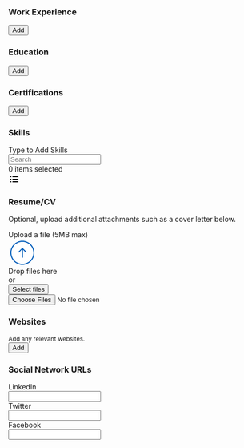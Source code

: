 <div data-automation-id="applyFlowMyExpPage"><div role="group" aria-labelledby="Work-Experience-section"><h3 color="#333333" id="Work-Experience-section" class="css-1c2ie72">Work Experience</h3><div class="css-1ebprri"><div class="css-b3pn3b"><div class="css-b3pn3b"><button data-automation-id="add-button" font-size="14" height="40" class="css-r6gqv6">Add</button></div></div></div></div><div data-automation-id="smartDivider" data-smart-divider="true" class="css-knnl48" style=""></div><div role="group" aria-labelledby="Education-section"><h3 color="#333333" id="Education-section" class="css-1c2ie72">Education</h3><div class="css-1ebprri"><div class="css-b3pn3b"><div class="css-b3pn3b"><button data-automation-id="add-button" font-size="14" height="40" class="css-r6gqv6">Add</button></div></div></div></div><div data-automation-id="smartDivider" data-smart-divider="true" class="css-knnl48" style=""></div><div role="group" aria-labelledby="Certifications-section"><h3 color="#333333" id="Certifications-section" class="css-1c2ie72">Certifications</h3><div class="css-1ebprri"><div class="css-b3pn3b"><div class="css-b3pn3b"><button data-automation-id="add-button" font-size="14" height="40" class="css-r6gqv6">Add</button></div></div></div></div><div data-automation-id="smartDivider" data-smart-divider="true" class="css-knnl48" style=""></div><div role="group" aria-labelledby="Skills-section"><h3 color="#333333" id="Skills-section" class="css-1c2ie72">Skills</h3><div data-fkit-id="skills--null" class="css-1obf64m"><div data-automation-id="formField-skills" data-fkit-id="skills--skills" class="css-7t35fz"><label for="skills--skills" class="css-1ud5i8o">Type to Add Skills</label><div class="css-233int"><div><div class="css-1sw7cgs"><div dir="ltr" tabindex="-1" data-automation-id="multiSelectContainer" id="5e57132f-d1f0-46dd-a5dd-7801bbcd29d0" data-uxi-element-id="5e57132f-d1f0-46dd-a5dd-7801bbcd29d0" data-uxi-widget-type="multiselect" class="css-dapbss"><div data-automation-id="multiselectInputContainer" dir="ltr" color="#0875E1" class="css-1j0rjec"><div data-automation-hiddensearch="false" class="css-ujzx5o"><input dir="ltr" placeholder="Search" aria-invalid="false" aria-describedby="42966183-93c2-43b8-856f-508b78767cba" aria-disabled="false" aria-required="false" autocomplete="off" tabindex="0" data-uxi-element-id="selectinput-5e57132f-d1f0-46dd-a5dd-7801bbcd29d0" data-uxi-widget-type="selectinput" data-uxi-multiselect-id="5e57132f-d1f0-46dd-a5dd-7801bbcd29d0" id="skills--skills" class="css-1jafa2r" value=""><div data-automation-id="promptSelectionLabel" class="css-6nc22j"></div><div id="42966183-93c2-43b8-856f-508b78767cba" aria-hidden="true" data-automation-id="promptAriaInstruction" class="css-6nc22j">0 items selected</div></div><span class="css-1b09aku" data-automation-id="promptIcon" aria-hidden="true" aria-invalid="false" tabindex="-2" data-uxi-element-id="promptIcon-5e57132f-d1f0-46dd-a5dd-7801bbcd29d0" data-uxi-widget-type="selectinputicon" data-uxi-multiselect-id="5e57132f-d1f0-46dd-a5dd-7801bbcd29d0" data-uxi-selectinputicon-type="promptIcon"><svg xmlns="http://www.w3.org/2000/svg" width="24" height="24" class="wd-icon-prompts wd-icon" focusable="false" role="presentation" viewBox="0 0 24 24"><g fill-rule="evenodd" class="wd-icon-container"><path d="M4 6.505C4 6.226 4.214 6 4.505 6h.99c.279 0 .505.214.505.505v.99A.497.497 0 0 1 5.495 8h-.99A.497.497 0 0 1 4 7.495v-.99zm0 5c0-.279.214-.505.505-.505h.99c.279 0 .505.214.505.505v.99a.497.497 0 0 1-.505.505h-.99A.497.497 0 0 1 4 12.495v-.99zm0 5c0-.279.214-.505.505-.505h.99c.279 0 .505.214.505.505v.99a.497.497 0 0 1-.505.505h-.99A.497.497 0 0 1 4 17.495v-.99zm4-10C8 6.226 8.229 6 8.5 6h11c.276 0 .5.214.5.505v.99a.506.506 0 0 1-.5.505h-11a.495.495 0 0 1-.5-.505v-.99zm0 5c0-.279.229-.505.5-.505h11c.276 0 .5.214.5.505v.99a.506.506 0 0 1-.5.505h-11a.495.495 0 0 1-.5-.505v-.99zm0 5c0-.279.229-.505.5-.505h11c.276 0 .5.214.5.505v.99a.506.506 0 0 1-.5.505h-11a.495.495 0 0 1-.5-.505v-.99z" class="wd-icon-fill"></path></g></svg></span></div></div></div></div><div class="css-0"></div></div></div></div></div><div data-automation-id="smartDivider" data-smart-divider="true" class="css-knnl48" style=""></div><div role="group" aria-labelledby="Resume/CV-section"><h3 color="#333333" id="Resume/CV-section" class="css-1c2ie72">Resume/CV</h3><div class="css-0"><div data-automation-id="instructionalText" class="css-1wx38f7"><p style="text-align:left"><span>Optional, upload additional attachments such as a cover letter below.</span></p></div></div><div data-automation-id="instructional-spacer" class="css-haw22i"></div><div data-fkit-id="resumeAttachments--null" class="css-1obf64m"><p class="css-1qxtz39"><div data-automation-id="formField-" data-fkit-id="resumeAttachments--attachments" class="css-7t35fz"><label id="label16" class="css-1ud5i8o">Upload a file (5MB max)</label><div class="css-15rz5ap"><div style="width: 100%; max-width: 704px; min-width: 280px;"><div data-automation-id="attachments-FileUpload" aria-labelledby="label16" class="css-1s544wy"><div class="css-wtpnzt"><div data-automation-id="file-upload-drop-zone" color="#0875E1" class="css-1ikudie"><div class="css-131uyni"><span class="css-8447r3"><svg xmlns="http://www.w3.org/2000/svg" width="56" height="56" class="wd-accent-arrow-up-circle wd-accent" focusable="false" role="presentation" viewBox="0 0 56 56"><g fill="none" fill-rule="evenodd" class="wd-icon-container"><circle cx="28" cy="28" r="22" fill="#FFF" class="french-vanilla-100"></circle><path fill="#005DBA" fill-rule="nonzero" d="M28 4c13.255 0 24 10.745 24 24S41.255 52 28 52 4 41.255 4 28 14.745 4 28 4zm0 2C15.85 6 6 15.85 6 28s9.85 22 22 22 22-9.85 22-22S40.15 6 28 6zm-.017 12a.48.48 0 0 1 .356.144l7.778 7.778a.506.506 0 0 1-.003.71l-.7.701a.495.495 0 0 1-.711.003L29 21.634V37.26c0 .273-.226.5-.505.5h-.99a.495.495 0 0 1-.505-.5V21.604l-5.732 5.732a.506.506 0 0 1-.71-.003l-.701-.7a.495.495 0 0 1-.003-.71l7.777-7.779a.498.498 0 0 1 .352-.144z" class="color-500"></path></g></svg></span></div><div class="css-1ge88gr">Drop files here</div><div class="css-xszj4y"><div class="css-1j5bq6h">or</div><button type="button" data-automation-id="select-files" id="resumeAttachments--attachments" class="css-f1snhe"><span class="css-pplshs">Select files</span></button></div></div><input data-automation-id="file-upload-input-ref" type="file" multiple="" class="css-1hyfx7x"></div><div class="css-10klw3m"></div></div></div><div class="css-1r7c0fg"></div></div></div></p></div></div><div data-automation-id="smartDivider" data-smart-divider="true" class="css-knnl48" style=""></div><div role="group" aria-labelledby="Websites-section"><h3 color="#333333" id="Websites-section" class="css-1c2ie72">Websites</h3><div class="css-r2m5aj" style="font-size: 0.75rem;">Add any relevant websites.</div><div class="css-1ebprri"><div class="css-b3pn3b"><div class="css-b3pn3b"><button data-automation-id="add-button" font-size="14" height="40" class="css-r6gqv6">Add</button></div></div></div></div><div data-automation-id="smartDivider" data-smart-divider="true" class="css-knnl48" style=""></div><div role="group" aria-labelledby="Social-Network-URLs-section"><h3 color="#333333" id="Social-Network-URLs-section" class="css-1c2ie72">Social Network URLs</h3><div data-fkit-id="socialNetworkAccounts--null" class="css-1obf64m"><div data-automation-id="formField-linkedInAccount" data-fkit-id="socialNetworkAccounts--linkedInAccount" class="css-7t35fz"><label for="socialNetworkAccounts--linkedInAccount" class="css-1ud5i8o">LinkedIn</label><div class="css-15rz5ap"><div style="width: 100%; max-width: 344px; min-width: 280px;"><input type="text" id="socialNetworkAccounts--linkedInAccount" name="linkedInAccount" aria-required="false" class="css-kohepr" value=""></div><div class="css-18szrho"></div></div></div><div data-automation-id="formField-twitterAccount" data-fkit-id="socialNetworkAccounts--twitterAccount" class="css-7t35fz"><label for="socialNetworkAccounts--twitterAccount" class="css-1ud5i8o">Twitter</label><div class="css-15rz5ap"><div style="width: 100%; max-width: 344px; min-width: 280px;"><input type="text" id="socialNetworkAccounts--twitterAccount" name="twitterAccount" aria-required="false" class="css-kohepr" value=""></div><div class="css-18szrho"></div></div></div><div data-automation-id="formField-facebookAccount" data-fkit-id="socialNetworkAccounts--facebookAccount" class="css-7t35fz"><label for="socialNetworkAccounts--facebookAccount" class="css-1ud5i8o">Facebook</label><div class="css-15rz5ap"><div style="width: 100%; max-width: 344px; min-width: 280px;"><input type="text" id="socialNetworkAccounts--facebookAccount" name="facebookAccount" aria-required="false" class="css-kohepr" value=""></div><div class="css-18szrho"></div></div></div></div></div></div>